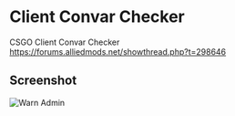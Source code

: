 # Client Convar Checker
CSGO Client Convar Checker  
https://forums.alliedmods.net/showthread.php?t=298646

## Screenshot
![Warn Admin](http://i.imgur.com/zbK5FOJ.jpg)
